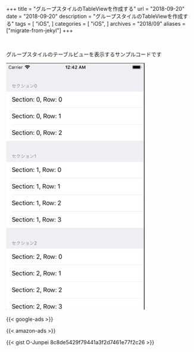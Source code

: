 +++
title = "グループスタイルのTableViewを作成する"
url = "2018-09-20"
date = "2018-09-20"
description = "グループスタイルのTableViewを作成する"
tags = [
    "iOS",
]
categories = [
    "iOS",
]
archives = "2018/09"
aliases = ["migrate-from-jekyl"]
+++

<br>

グループスタイルのテーブルビューを表示するサンプルコードです

![alt](1.gif)

<!-- Google Ads -->
{{< google-ads >}}

<!-- Amazon Ads -->
{{< amazon-ads >}}

{{< gist O-Junpei 8c8de5429f79441a3f2d7461e77f2c26 >}}
